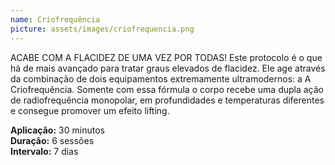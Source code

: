 ```yaml
---
name: Criofrequência
picture: assets/images/criofrequencia.png
---
```

ACABE COM A FLACIDEZ DE UMA VEZ POR TODAS!
Este protocolo é o que há de mais avançado para tratar graus elevados de flacidez. Ele age através da combinação de dois equipamentos extremamente ultramodernos: a A Criofrequência. Somente com essa fórmula o corpo recebe uma dupla ação de radiofrequência monopolar, em profundidades e temperaturas diferentes e consegue promover um efeito lifting.

<strong>Aplicação:</strong> 30 minutos
<br>
<strong>Duração:</strong> 6 sessões
<br>
<strong>Intervalo:</strong> 7 dias
